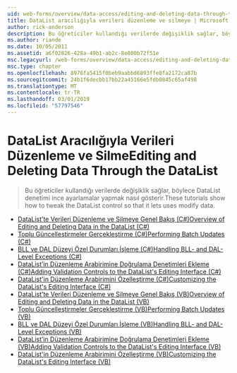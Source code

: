 ```yaml
---
uid: web-forms/overview/data-access/editing-and-deleting-data-through-the-datalist/index
title: DataList aracılığıyla verileri düzenleme ve silmeye | Microsoft Docs
author: rick-anderson
description: Bu öğreticiler kullandığı verilerde değişiklik sağlar, böylece DataList denetimi ince ayarlamalar yapmak nasıl gösterir.
ms.author: riande
ms.date: 10/05/2011
ms.assetid: a6f02826-428a-49b1-ab2c-8e080b72f51e
msc.legacyurl: /web-forms/overview/data-access/editing-and-deleting-data-through-the-datalist
msc.type: chapter
ms.openlocfilehash: 8976fa5415f0beb9aabbd6893ffe8fa2172ca87b
ms.sourcegitcommit: 24b1f6decbb17bb22a45166e5fdb0845c65af498
ms.translationtype: MT
ms.contentlocale: tr-TR
ms.lasthandoff: 03/01/2019
ms.locfileid: "57797546"
---
```

<a name="editing-and-deleting-data-through-the-datalist"></a><span data-ttu-id="fbdfb-103">DataList Aracılığıyla Verileri Düzenleme ve Silme</span><span class="sxs-lookup"><span data-stu-id="fbdfb-103">Editing and Deleting Data Through the DataList</span></span>
====================
> <span data-ttu-id="fbdfb-104">Bu öğreticiler kullandığı verilerde değişiklik sağlar, böylece DataList denetimi ince ayarlamalar yapmak nasıl gösterir.</span><span class="sxs-lookup"><span data-stu-id="fbdfb-104">These tutorials show how to tweak the DataList control so that it lets uses modify data.</span></span>


- [<span data-ttu-id="fbdfb-105">DataList’te Verileri Düzenleme ve Silmeye Genel Bakış (C#)</span><span class="sxs-lookup"><span data-stu-id="fbdfb-105">Overview of Editing and Deleting Data in the DataList (C#)</span></span>](an-overview-of-editing-and-deleting-data-in-the-datalist-cs.md)
- [<span data-ttu-id="fbdfb-106">Toplu Güncelleştirmeler Gerçekleştirme (C#)</span><span class="sxs-lookup"><span data-stu-id="fbdfb-106">Performing Batch Updates (C#)</span></span>](performing-batch-updates-cs.md)
- [<span data-ttu-id="fbdfb-107">BLL ve DAL Düzeyi Özel Durumları İşleme (C#)</span><span class="sxs-lookup"><span data-stu-id="fbdfb-107">Handling BLL- and DAL-Level Exceptions (C#)</span></span>](handling-bll-and-dal-level-exceptions-cs.md)
- [<span data-ttu-id="fbdfb-108">DataList’in Düzenleme Arabirimine Doğrulama Denetimleri Ekleme (C#)</span><span class="sxs-lookup"><span data-stu-id="fbdfb-108">Adding Validation Controls to the DataList's Editing Interface (C#)</span></span>](adding-validation-controls-to-the-datalist-s-editing-interface-cs.md)
- [<span data-ttu-id="fbdfb-109">DataList'in Düzenleme Arabirimini Özelleştirme (C#)</span><span class="sxs-lookup"><span data-stu-id="fbdfb-109">Customizing the DataList's Editing Interface (C#)</span></span>](customizing-the-datalist-s-editing-interface-cs.md)
- [<span data-ttu-id="fbdfb-110">DataList’te Verileri Düzenleme ve Silmeye Genel Bakış (VB)</span><span class="sxs-lookup"><span data-stu-id="fbdfb-110">Overview of Editing and Deleting Data in the DataList (VB)</span></span>](an-overview-of-editing-and-deleting-data-in-the-datalist-vb.md)
- [<span data-ttu-id="fbdfb-111">Toplu Güncelleştirmeler Gerçekleştirme (VB)</span><span class="sxs-lookup"><span data-stu-id="fbdfb-111">Performing Batch Updates (VB)</span></span>](performing-batch-updates-vb.md)
- [<span data-ttu-id="fbdfb-112">BLL ve DAL Düzeyi Özel Durumları İşleme (VB)</span><span class="sxs-lookup"><span data-stu-id="fbdfb-112">Handling BLL- and DAL-Level Exceptions (VB)</span></span>](handling-bll-and-dal-level-exceptions-vb.md)
- [<span data-ttu-id="fbdfb-113">DataList’in Düzenleme Arabirimine Doğrulama Denetimleri Ekleme (VB)</span><span class="sxs-lookup"><span data-stu-id="fbdfb-113">Adding Validation Controls to the DataList's Editing Interface (VB)</span></span>](adding-validation-controls-to-the-datalist-s-editing-interface-vb.md)
- [<span data-ttu-id="fbdfb-114">DataList'in Düzenleme Arabirimini Özelleştirme (VB)</span><span class="sxs-lookup"><span data-stu-id="fbdfb-114">Customizing the DataList's Editing Interface (VB)</span></span>](customizing-the-datalist-s-editing-interface-vb.md)
